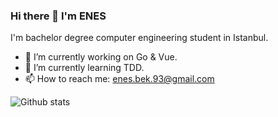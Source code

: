 ### Hi there 👋 I'm ENES

I'm bachelor degree computer engineering student in Istanbul.

- 🔭 I’m currently working on Go & Vue.
- 🔭 I’m currently learning TDD.
- 📫 How to reach me: enes.bek.93@gmail.com

![Github stats](https://github-readme-stats.vercel.app/api?username=enesbek&theme=highcontrast&show_icons=true&count_private=true) 



